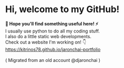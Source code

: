 # Hi, welcome to my GitHub! 
**🐺 Hope you'll find something useful here! ⚡️**
</br>
I usually use python to do all my coding stuff. </br>
I also do a little static web developments. </br>
Check out a website I'm working on! 👇</br>
https://kitrinos78.github.io/jaronchai-portfolio
</br></br>
( Migrated from an old account @djaronchai )
